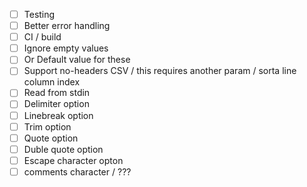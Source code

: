  - [ ] Testing
 - [ ] Better error handling
 - [ ] CI / build
 - [ ] Ignore empty values
 - [ ] Or Default value for these
 - [ ] Support no-headers CSV / this requires another param / sorta line column index
 - [ ] Read from stdin
 - [ ] Delimiter option
 - [ ] Linebreak option
 - [ ] Trim option
 - [ ] Quote option
 - [ ] Duble quote option
 - [ ] Escape character opton
 - [ ] comments character / ???

